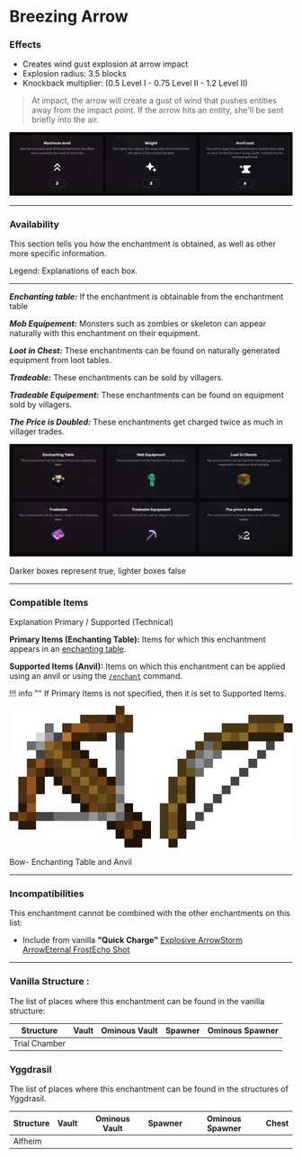 # Breezing Arrow
### Effects
*   Creates wind gust explosion at arrow impact
*   Explosion radius: 3.5 blocks
*   Knockback multiplier: (0.5 Level I - 0.75 Level II - 1.2 Level II)

> At impact, the arrow will create a gust of wind that pushes entities away from the impact point. If the arrow hits an entity, she'll be sent briefly into the air.

![](/images/voxel/enchantment/bow-enchantment/image_1756618441033_171.png)

* * *

### Availability

This section tells you how the enchantment is obtained, as well as other more specific information.

Legend: Explanations of each box.[](#legend-explanations-of-each-box)

* * *

_**Enchanting table:**_ If the enchantment is obtainable from the enchantment table

_**Mob Equipement:**_ Monsters such as zombies or skeleton can appear naturally with this enchantment on their equipment.

_**Loot in Chest:**_ These enchantments can be found on naturally generated equipment from loot tables.

_**Tradeable:**_ These enchantments can be sold by villagers.

_**Tradeable Equipement:**_ These enchantments can be found on equipment sold by villagers.

_**The Price is Doubled:**_ These enchantments get charged twice as much in villager trades.

![](/images/voxel/enchantment/bow-enchantment/image_1756618441033_233.png)

Darker boxes represent true, lighter boxes false

* * *

### Compatible Items
Explanation Primary / Supported (Technical)[](#explanation-primary-supported-technical)

**Primary Items (Enchanting Table):** Items for which this enchantment appears in an [enchanting table](https://minecraft.wiki/w/Enchanting_table).

**Supported Items (Anvil):** Items on which this enchantment can be applied using an anvil or using the [`/enchant`](https://minecraft.wiki/w/Commands/enchant) command.

!!! info ""
    If Primary Items is not specified, then it is set to Supported Items.

![](/images/voxel/enchantment/bow-enchantment/image_1756618441033_841.png)

Bow- Enchanting Table and Anvil

* * *

### Incompatibilities

This enchantment cannot be combined with the other enchantments on this list:

*   Include from vanilla **"Quick Charge"**
[Explosive Arrow](/external/neoenchants/enchantment/bow-enchantment/explosive-arrow)[Storm Arrow](/external/neoenchants/enchantment/bow-enchantment/storm-arrow)[Eternal Frost](/external/neoenchants/enchantment/bow-enchantment/eternal-frost)[Echo Shot](/external/neoenchants/enchantment/bow-enchantment/echo-shot)

* * *

### Vanilla Structure :

The list of places where this enchantment can be found in the vanilla structure:

| Structure | Vault | Ominous Vault | Spawner | Ominous Spawner |
| --- | --- | --- | --- | --- |
| Trial Chamber |  |  |  |  |

### Yggdrasil

The list of places where this enchantment can be found in the structures of Yggdrasil.

| Structure | Vault | Ominous Vault | Spawner | Ominous Spawner | Chest |
| --- | --- | --- | --- | --- | --- |
| Alfheim |  |  |  |  |  |
